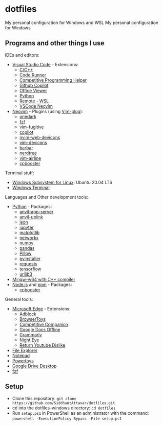 # dotfiles
My personal configuration for Windows and WSL
My personal configuration for Windows

## Programs and other things I use <a name = "programs"></a>
IDEs and editors:
 - [Visual Studio Code](https://code.visualstudio.com/) - Extensions:
	 - [C/C++](https://marketplace.visualstudio.com/items?itemName=ms-vscode.cpptools)
	 - [Code Runner](https://marketplace.visualstudio.com/items?itemName=formulahendry.code-runner)
	 - [Competitive Programming Helper](https://marketplace.visualstudio.com/items?itemName=DivyanshuAgrawal.competitive-programming-helper)
	 - [Github Copilot](https://marketplace.visualstudio.com/items?itemName=GitHub.copilot)
	 - [Office Viewer](https://marketplace.visualstudio.com/items?itemName=cweijan.vscode-office)
	 - [Python](https://marketplace.visualstudio.com/items?itemName=ms-python.python)
	 - [Remote - WSL](https://marketplace.visualstudio.com/items?itemName=ms-vscode-remote.remote-wsl)
	 - [VSCode Neovim](https://marketplace.visualstudio.com/items?itemName=asvetliakov.vscode-neovim)
 - [Neovim](https://neovim.io/) - Plugins (using [Vim-plug](https://github.com/junegunn/vim-plug)):
	 - [onedark](https://github.com/navarasu/onedark.nvim)
	- [fzf](https://github.com/junegunn/fzf.vim)
	- [vim-fugitive](https://github.com/tpope/vim-fugitive)
	- [copilot](https://github.com/github/copilot.vim)
	- [nvim-web-devicons](https://github.com/kyazdani42/nvim-web-devicons)
	- [vim-devicons](https://github.com/ryanoasis/vim-devicons)
	- [barbar](https://github.com/romgrk/barbar.nvim)
	- [nerdtree](https://github.com/preservim/nerdtree)
	- [vim-airline](https://github.com/vim-airline/vim-airline)
	- [cpbooster](https://github.com/searleser97/cpbooster.vim)

Terminal stuff:
 - [Windows Subsystem for Linux](https://docs.microsoft.com/en-us/windows/wsl/install-win10): Ubuntu 20.04 LTS
 - [Windows Terminal](http://aka.ms/windowsterminal)

Languages and Other development tools:
 - [Python](https://www.python.org/) - Packages:
	 - [anvil-app-server](https://pypi.org/project/anvil-app-server/)
	 - [anvil-uplink](https://pypi.org/project/anvil-uplink/)
	 - [json](https://pypi.org/project/json/)
	 - [jupyter](https://pypi.org/project/jupyter/)
	 - [matplotlib](https://pypi.org/project/matplotlib/)
	 - [networkx](https://pypi.org/project/networkx/)
	 - [numpy](https://pypi.org/project/numpy/)
	 - [pandas](https://pypi.org/project/pandas/)
	 - [Pillow](https://pypi.org/project/Pillow/)
	 - [pyinstaller](https://pypi.org/project/pyinstaller/)
	 - [requests](https://pypi.org/project/requests/)
	 - [tensorflow](https://pypi.org/project/tensorflow/)
	 - [urllib3](https://pypi.org/project/urllib3/)
 - [Mingw-w64 with C++ compiler](https://sourceforge.net/projects/mingw-w64/)
 - [Node.js](https://nodejs.org/) and [npm](https://www.npmjs.com/) - Packages:
	 - [cpbooster](https://github.com/searleser97/cpbooster)

General tools:
 - [Microsoft Edge](https://www.microsoft.com/en-us/edge) - Extensions:
	 - [Adblock](https://microsoftedge.microsoft.com/addons/detail/adblock-%E2%80%94-best-ad-blocker/ndcileolkflehcjpmjnfbnaibdcgglog)
	 - [BrowserToys](https://github.com/SiddhantAttavar/BrowserToys-Extension)
	 - [Competitive Companion](https://chrome.google.com/webstore/detail/competitive-companion/cjnmckjndlpiamhfimnnjmnckgghkjbl)
	 - [Google Docs Offline](https://chrome.google.com/webstore/detail/docs-offline/adlepfefemdignonambfpicinlbppbnl?hl=en)
	 - [Grammarly](https://microsoftedge.microsoft.com/addons/detail/grammarly-for-microsoft-e/cnlefmmeadmemmdciolhbnfeacpdfbkd)
	 - [Night Eye](https://microsoftedge.microsoft.com/addons/detail/night-eye-dark-mode-on-/gijhmcgnnbcpigflkfoimbnfjnbcphah)
	 - [Return Youtube Dislike](https://chrome.google.com/webstore/detail/return-youtube-dislike/gebbhagfogifgggkldgodflihgfeippi)
 - [File Explorer](https://www.windows.com/en-us/downloads/file-explorer/)
 - [Notepad](https://www.microsoft.com/en-us/p/windows-notepad/9msmlrh6lzf3)
 - [Powertoys](https://docs.microsoft.com/en-us/windows/powertoys/)
 - [Google Drive Desktop](https://www.google.com/intl/en_in/drive/download/)
 - [fzf](https://github.com/junegunn/fzf)

## Setup <a name = "setup"></a>
 - Clone this repository: `git clone https://github.com/SiddhantAttavar/dotfiles.git`
 - cd into the dotfiles-windows directory: `cd dotfiles`
 - Run `setup.ps1` in PowerShell as an administrator with the command: `powershell -ExecutionPolicy Bypass -File setup.ps1`
